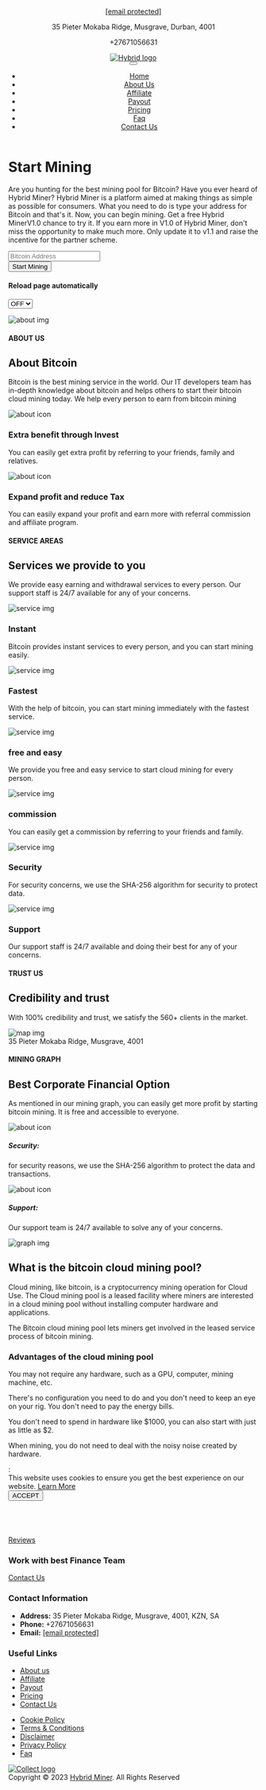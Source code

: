 
<!doctype html>
<html lang="en">
<head>

<title>Hybrid Miner| Earn Free Bitcoins with 100% Legit and Secure Website - Hybrid-Miner</title>

<link rel="icon" type="bitcoin" href="https://www.hybridminer.com/assets/imgs/collect_favicon.png">

<meta http-equiv="X-UA-Compatible" content="IE=edge">
<meta name="viewport" content="width=device-width, initial-scale=1">
<meta name="viewport" content="initial-scale=1, maximum-scale=1">
<meta name="description" content="Are you newbie in bitcoin cloud mining? Join with trusted free cloud mining site Collect24, which use SHA-256 algorithm for security and give quality services">
<meta name="csrf-token" content="usgTosT4a5cxTeR4Jahy94mEx0k7lrNwMu39GehB" />

<link rel="stylesheet" type="text/css" href="www.hybridminer.com/assets">
<link rel="stylesheet" type="text/css" href="https://www.hybridminer.com/assets/css/animate.css">
<link rel="stylesheet" type="text/css" href="https://www.hybridminer.com/assets/css/owl.carousel.css">
<link rel="stylesheet" type="text/css" href="https://www.hybridminer.com/assets/css/style.css">
<link rel="stylesheet" type="text/css" href="https://www.hybridminer.com/assets/css/responsive.css">
<link href="https://cdn.datatables.net/1.10.23/css/jquery.dataTables.min.css">

<link rel="stylesheet" type="text/css" href="https://www.hybridminer.com/assets/css/font-awesome.css">
<link rel="stylesheet" type="text/css" href="https://www.hybridminer.com/assets/css/materialdesignicon.css">
<link rel="stylesheet" type="text/css" href="https://www.hybridminer.com/assets/css/font.css">
<link rel="stylesheet" type="text/css" href="https://www.hybridminer.com/assets/css/animations.min.css">
<link rel="stylesheet" type="text/css" href="https://www.hybridminer.com/assets/css/noty.css">
<script async src="https://www.googletagmanager.com/gtag/js?id=UA-141204954-8" type="5e543eb579ab2913543ac2c0-text/javascript"></script>
<script type="5e543eb579ab2913543ac2c0-text/javascript">
window.dataLayer = window.dataLayer || [];
function gtag(){dataLayer.push(arguments);}
gtag('js', new Date());

gtag('config', 'UA-141204954-8');
</script>
<base id="myBase" href="https://www.hybridminer.com" />
<meta name="csrf-token" content="usgTosT4a5cxTeR4Jahy94mEx0k7lrNwMu39GehB">
<script type="5e543eb579ab2913543ac2c0-text/javascript">
var base_url = "http://www.hybridminer.com";
</script>
</head>
<body>

<header class="header_wrapp">
<div class="header_top">
<div class="container">
<div class="row">
<div class="col-md-4 wow animated fadeInRight" data-wow-duration="500ms" data-wow-delay="1000ms">
<div class="heatopbox text-left">
<p>
<span class="hea_info_icon fa fa-envelope"></span>
<a href="/cdn-cgi/l/email-protection" class="__cf_email__" data-cfemail="HybridOrganizations@gmail.com">[email protected]</a>
</p>
</div>
</div>
<div class="col-md-4 wow animated fadeInLeft" data-wow-duration="500ms" data-wow-delay="1000ms">
<div class="heatopbox text-center">
<p>
<span class="hea_info_icon fa fa-map-marker"></span>
35 Pieter Mokaba Ridge, Musgrave, Durban, 4001
</p>
</div>
</div>
<div class="col-md-4 wow animated fadeInDown" data-wow-duration="500ms" data-wow-delay="1000ms">
<div class="heatopbox text-right">
<p>
<span class="hea_info_icon fa fa-phone"></span>
+27671056631
</p>
</div>
</div>
</div>
</div>
</div>
<div class="header_main">
<div class="container">
<div class="row">
<div class="col-md-12">
<div class="logomain wow animated fadeInLeft" data-wow-duration="500ms" data-wow-delay="1000ms">
<a href="https://www.hybridminer.com">
<img src="https://www.hybridminer.com/assets/imgs/collect_logo.png" alt="Hybrid logo">
</a>
</div>
<div class="menu_bar wow animated fadeInRight" data-wow-duration="500ms" data-wow-delay="1000ms">
<nav class="navbar header-nav navbar-expand-lg">
<div class="menu_section">
<button class="navbar-toggler" type="button" data-toggle="collapse" data-target="#navbar-wd" aria-controls="navbar-wd" aria-expanded="false" aria-label="Toggle navigation">
<span></span>
<span></span>
<span></span>
</button>
<div class="collapse navbar-collapse justify-content-end" id="navbar-wd">
<ul class="navbar-nav">
<li><a href="https:/www.hybridminer.com">Home</a></li>
<li><a href="https://www.hybridminer.com/about_us">About Us</a></li>
<li><a href="https://www.hybridminer.com/affiliate">Affiliate</a></li>
<li><a href="https://www.hybridminer.com/payout">Payout</a></li>
<li><a href="https://www.hybridminer.com/pricing">Pricing</a></li>
<li><a href="https://www.hybridminer.com/faq">Faq</a></li>
<li><a href="https://www.hybridminer.com/contact_us">Contact Us</a></li>
</ul>
</div>
</div>
</nav>
</div>
</div>
</div>
</div>
</div>
</header>
<div id="bannerslider" style="background-image: url('http://www.hybridminer.com/assets/imgs/slider_img.jpg');">
<div class="container">
<div class="row justify-content-center">
<div class="col-md-12 col-lg-9 text-center">
<div class="start_mining_wrapp">
<h1>Start Mining</h1>
<p>Are you hunting for the best mining pool for Bitcoin? Have you ever heard of Hybrid Miner? Hybrid Miner is a platform aimed at making things as simple as possible for consumers. What you need to do is type your address for Bitcoin and that's it. Now, you can begin mining. Get a free Hybrid MinerV1.0 chance to try it. If you earn more in V1.0 of Hybrid Miner, don't miss the opportunity to make much more. Only update it to v1.1 and raise the incentive for the partner scheme.</p>
<form method="POST" action="https://www.hybridminer.com" accept-charset="UTF-8" class="startmining" id="startminingform"><input name="_token" type="hidden" value="usgTosT4a5cxTeR4Jahy94mEx0k7lrNwMu39GehB">
<div class="row">
<div class="col-md-12">
<div class="form_group">
<input class="input_box" placeholder="Bitcoin Address" id="address" name="address" type="text" value="">
<input id="reffid" name="reffid" type="hidden">
</div>
<div id="div-error" class="alert-message" style="display: none;text-align: left;"></div>
</div>
<div class="col-md-12">
<div id="div-loading" class="col-md-12 col-md-offset-1 alert" style="display:none; color: #fff; font-size: 18px;">Loading...</div>
<div class="form_group">
<button class="main_btn" type="submit">Start Mining</button>
</div>
</div>
</div>
</form>
<form name="frm1" class="reload-page" method="post" action="https://www.hybridminer.com/autoreload">
<input type="hidden" name="_token" value="usgTosT4a5cxTeR4Jahy94mEx0k7lrNwMu39GehB"> <h4 class="reload-sec">Reload page automatically </h4>
<select name="refreshstatus" class="refreshstatus" id="reloadPage">
<option value="OFF">OFF</option>
<option value="ON">ON</option>
</select>
</form>
</div>
</div>
</div>
</div>
</div>
<section class="about_section">
<div class="container">
<div class="row">
<div class="col-lg-6">
<div class="about_img wow animated fadeInLeft" data-wow-duration="500ms" data-wow-delay="1000ms">
<img src="https://www.hybridminer.com/assets/imgs/about_img.jpg" alt="about img">
</div>
</div>
<div class="col-lg-6">
<div class="about_content wow animated fadeInRight" data-wow-duration="500ms" data-wow-delay="1000ms">
<h4 class="heading_title">ABOUT US</h4>
<h2>About Bitcoin</h2>
<p>Bitcoin is the best mining service in the world. Our IT developers team has in-depth knowledge about bitcoin and helps others to start their bitcoin cloud mining today. We help every person to earn from bitcoin mining</p>
<div class="row">
<div class="col-md-12">
<div class="about_text">
<div class="about_icon">
<img src="https://www.hybridminer.com/assets/imgs/invast_icon.png" alt="about icon">
</div>
<div class="abouttext">
<h3>Extra benefit through Invest</h3>
<p>You can easily get extra profit by referring to your friends, family and relatives.</p>
</div>
</div>
</div>
<div class="col-md-12">
<div class="about_text">
<div class="about_icon">
<img src="https://www.hybridminer.com/assets/imgs/tax_icon.png" alt="about icon">
</div>
<div class="abouttext">
<h3>Expand profit and reduce Tax</h3>
<p>You can easily expand your profit and earn more with referral commission and affiliate program.</p>
</div>
</div>
</div>
</div>
</div>
</div>
</div>
</div>
</section>
<section class="service_bg">
<div class="container">
<div class="row justify-content-center">
<div class="col-lg-10 col-xl-8 text-center">
<div class="main_heading wow animated fadeInDown animate__delay-3s" data-wow-duration="500ms" data-wow-delay="1000ms">
<h4 class="heading_title">SERVICE AREAS</h4>
<h2>Services we provide to you</h2>
<p>We provide easy earning and withdrawal services to every person. Our support staff is 24/7 available for any of your concerns.</p>
</div>
</div>
</div>
<div class="row wow animated fadeInUp animate__delay-3s" data-wow-duration="500ms" data-wow-delay="1000ms">
<div class="col-lg-2 col-md-4 col-sm-6 service_box text-center">
<img src="https://www.hybridminer.com/assets/imgs/service_icon.png" alt="service img">
<h3>Instant</h3>
<p>Bitcoin provides instant services to every person, and you can start mining easily.</p>
</div>
<div class="col-lg-2 col-md-4 col-sm-6 service_box text-center">
<img src="https://www.hybridminer.com/assets/imgs/service_icon.png" alt="service img">
<h3>Fastest</h3>
<p>With the help of bitcoin, you can start mining immediately with the fastest service.</p>
</div>
<div class="col-lg-2 col-md-4 col-sm-6 service_box text-center">
<img src="https://www.hybridminer.com/assets/imgs/service_icon.png" alt="service img">
<h3>free and easy</h3>
<p>We provide you free and easy service to start cloud mining for every person.</p>
</div>
<div class="col-lg-2 col-md-4 col-sm-6 service_box text-center">
<img src="https://www.hybridminer.com/assets/imgs/service_icon.png" alt="service img">
<h3>commission</h3>
<p>You can easily get a commission by referring to your friends and family.</p>
</div>
<div class="col-lg-2 col-md-4 col-sm-6 service_box text-center">
<img src="https:/www.hybridminer.com/assets/imgs/service_icon.png" alt="service img">
<h3>Security</h3>
<p>For security concerns, we use the SHA-256 algorithm for security to protect data.</p>
</div>
<div class="col-lg-2 col-md-4 col-sm-6 service_box text-center border_none">
<img src="https://www.hybridminer.com/assets/imgs/service_icon.png" alt="service img">
<h3>Support</h3>
<p>Our support staff is 24/7 available and doing their best for any of your concerns.</p>
</div>
</div>
</div>
</section>
<section class="product_main">
<div class="container">
<div class="world_wrapp">
<div class="row justify-content-center">
<div class="col-lg-10 col-xl-8 text-center">
<div class="main_heading wow animated fadeInDown" data-wow-duration="500ms" data-wow-delay="1000ms">
<h4 class="heading_title">TRUST US</h4>
<h2>Credibility and trust</h2>
<p>With 100% credibility and trust, we satisfy the 560+ clients in the market.</p>
</div>
</div>
</div>
<div class="row">
<div class="col-md-12">
<div class="world_main text-center">
<img src="https://www.hybridminer.com/assets/imgs/map.png" alt="map img">
<div class="map-pins">
<div class="single-map-pin">
</div>
<div class="single-map-pin">
<span>35 Pieter Mokaba Ridge, Musgrave, 4001</span>
</div>
</div>
</div>
</div>
</div>
</div>
</div>
</section>
<section class="graph_wrapp">
<div class="container">
<div class="row">
<div class="col-md-6">
<div class="main_heading wow animated fadeInDown" data-wow-duration="500ms" data-wow-delay="1000ms">
<h4 class="heading_title">MINING GRAPH</h4>
<h2>Best Corporate Financial Option</h2>
<p>As mentioned in our mining graph, you can easily get more profit by starting bitcoin mining. It is free and accessible to everyone.</p>
<div class="graph_content wow animated fadeInLeft" data-wow-duration="500ms" data-wow-delay="1000ms">
<div class="graph_icon">
<img src="https://www.hybridminer.com/assets/imgs/security_icon.png" alt="about icon">
</div>
<div class="graph_title">
<h5>Security:</h5>
<p>for security reasons, we use the SHA-256 algorithm to protect the data and transactions.</p>
</div>
</div>
<div class="graph_content">
<div class="graph_icon">
<img src="https://www.hybridminer.com/assets/imgs/flexibility_icon.png" alt="about icon">
</div>
<div class="graph_title">
<h5>Support:</h5>
<p>Our support team is 24/7 available to solve any of your concerns.</p>
</div>
</div>
</div>
</div>
<div class="col-md-6">
<div class="graph_img wow animated fadeInRight" data-wow-duration="500ms" data-wow-delay="1000ms">
<img src="https://www.hybridminer.com/assets/imgs/graph_image.png" alt="graph img">
</div>
</div>
</div>
</div>
</section>
<section class="counter_wrapp">
<div class="container">
<div class="row">
<div class="col-md-12">
<div class="bitcoin_content">
<h2>What is the bitcoin cloud mining pool?</h2>
<p>Cloud mining, like bitcoin, is a cryptocurrency mining operation for Cloud Use. The Cloud mining pool is a leased facility where miners are interested in a cloud mining pool without installing computer hardware and applications.</p>
<p>The Bitcoin cloud mining pool lets miners get involved in the leased service process of bitcoin mining.</p>
<h3>Advantages of the cloud mining pool</h3>
<p>You may not require any hardware, such as a GPU, computer, mining machine, etc.</p>
<p>There's no configuration you need to do and you don't need to keep an eye on your rig. You don't need to pay the energy bills.</p>
<p>You don't need to spend in hardware like $1000, you can also start with just as little as $2.</p>
<p>When mining, you do not need to deal with the noisy noise created by hardware.</p>
</div>
</div>
</div>
</div>
</section>
:
<div class="window_wrapp window_popup" id="window_accept">
<div class="container">
<div class="row">
<div class="col-md-12">
<span class="window_content">
This website uses cookies to ensure you get the best experience on our website. <a href="privacy-policy">Learn More</a>
</span>
<div class="window_btn">
<button class="main_btn" id="cookie_btn">ACCEPT</button>
</div>
</div>
</div>
</div>
</div>
<div class="section-2" style="margin-top:15px;margin-bottom:25px;">
<div class="container">
<div class="row">
<div class="col-md-12 col-lg-12 text-center">
<div class="container">
<div class="adv" style="padding-top:15px; padding-bottom:15px;">
<div class="row">
<div class="col-sm-12 text-center">

</div>
</div>
</div>
</div>
<div class="desktop_add" style="display:none;">
</div>
<div class="mobile_add" style="display:none;">
</div>
</div>
</div>
</div>
</div>

<div class="review_main">
<a href="https://reviews.hybridminer.com/" class="review-btn"><span class="mdi mdi-chevron-double-left"></span> Reviews</a>
</div>
<footer class="footer_wrapp">
<div class="foter_img" style="background-image: url('http://www.hybridminer.com/assets/imgs/footerbg.png');"></div>
<div class="container">
<div class="footer_cont_top">
<div class="row">
<div class="col-md-9">
<h3>Work with best Finance Team</h3>
</div>
<div class="col-md-3">
<a class="main_btn_1" href="https://www.hybridminer.com/contact_us">Contact Us</a>
</div>
</div>
</div>
<div class="row">
<div class="col-md-6">
<div class="footer_info">
<h3>Contact Information</h3>
<ul>
<li>
<div class="footer_icon">
<span class="fa fa-map-marker"></span>
</div>
<div class="footer_content">
<strong>Address:</strong>
35 Pieter Mokaba Ridge, Musgrave, 4001, KZN, SA
</div>
</li>
<li>
<div class="footer_icon">
<span class="fa fa-phone"></span>
</div>
<div class="footer_content">
<strong>Phone:</strong>
+27671056631
</div>
</li>
<li>
<div class="footer_icon">
<span class="fa fa-paper-plane-o"></span>
</div>
<div class="footer_content">
<strong>Email:</strong>
<a href="/cdn-cgi/l/email-protection" class="__cf_email__" data-cfemail="HybridOrganizations@gmail.com">[email protected]</a>
</div>
</li>
</ul>
</div>
</div>
<div class="col-md-6">
<div class="footer_detail">
<h3>Useful Links</h3>
<ul>
<li><a href="https://www.hybridminer.com/about_us">About us</a></li>
<li><a href="https://www.hybridminer.com/affiliate">Affiliate</a></li>
<li><a href="https://www.hybridminer.com/payout">Payout</a></li>
<li><a href="https://www.hybridminer.com/pricing">Pricing</a></li>
<li><a href="https://www.hybridminer.com/contact_us">Contact Us</a></li>
</ul>
<ul>
<li><a href="https://www.hybridminer.com/cookie_policy">Cookie Policy</a></li>
<li><a href="https://www.hybridminer.com/terms_conditions">Terms & Conditions</a></li>
<li><a href="https:/www.hybridminer.com/disclaimer">Disclaimer</a></li>
<li><a href="https://www.hybridminer.com/privacy_policy">Privacy Policy</a></li>
<li><a href="https://www.hybridminer.com/faq">Faq</a></li>
</ul>
</div>
</div>
</div>
</div>
</footer>
<div class="copyright_wrapp">
<div class="container">
<div class="row">
<div class="col-md-6">
<div class="footer_logo">
<a href="/">
<img src="https://www.hybridminer.com/assets/imgs/collect_logo.png" alt="Collect logo">
</a>
</div>
</div>
<div class="col-md-6">
<div class="copyrightcont">
Copyright © 2023 <a href="https://www.hybridminer.com">Hybrid Miner</a>. All Rights Reserved
</div>
</div>
</div>
</div>
</div>



<script data-cfasync="false" src="/cdn-cgi/scripts/5c5dd728/cloudflare-static/email-decode.min.js"></script><script type="5e543eb579ab2913543ac2c0-text/javascript" src="https://www.hybridminer.com/assets/js/jquery.min.js"></script>
<script type="5e543eb579ab2913543ac2c0-text/javascript" src="https://www.hybridminer.com/assets/js/bootstrap.js"></script>
<script type="5e543eb579ab2913543ac2c0-text/javascript" src="https://www.hybridminer.com/assets/js/plugins.js"></script>
<script type="5e543eb579ab2913543ac2c0-text/javascript" src="https://www.hybridminer.com/assets/js/owl.carousel.min.js"></script>
<script type="5e543eb579ab2913543ac2c0-text/javascript" src="https://www.hybridminer.com/assets/js/custom.js"></script>
<script type="5e543eb579ab2913543ac2c0-text/javascript" src="https://cdn.datatables.net/1.10.23/js/jquery.dataTables.min.js"></script>
<script type="5e543eb579ab2913543ac2c0-text/javascript" src="https://www.hybridminer.com/assets/js/btc_valid.js"></script>
<script src="https://ajax.aspnetcdn.com/ajax/jquery.validate/1.11.1/jquery.validate.min.js" type="5e543eb579ab2913543ac2c0-text/javascript"></script>
<script type="5e543eb579ab2913543ac2c0-text/javascript" src="https://m.collect24.cloud/assets/js/front.js"></script>
<script type="5e543eb579ab2913543ac2c0-text/javascript" src="https://www.hybridminer.com/assets/js/noty.min.js"></script>
<script type="5e543eb579ab2913543ac2c0-text/javascript" src="https://www.hybridminer.com/assets/js/bundle.js"></script>
<script src="https://www.google.com/recaptcha/api.js" async defer type="5e543eb579ab2913543ac2c0-text/javascript"></script>
<script type="5e543eb579ab2913543ac2c0-text/javascript" src="https://www.hybridminer.com/assets/js/member.js?ver=43523"></script>
<script src="/cdn-cgi/scripts/7d0fa10a/cloudflare-static/rocket-loader.min.js" data-cf-settings="5e543eb579ab2913543ac2c0-|49" defer=""></script></body>
</html>
